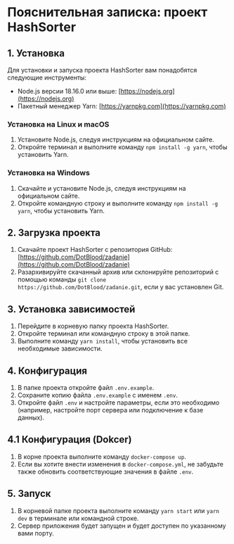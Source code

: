 # Пояснительная записка: проект HashSorter


## 1. Установка

Для установки и запуска проекта HashSorter вам понадобятся следующие инструменты:

- Node.js версии 18.16.0 или выше: [https://nodejs.org](https://nodejs.org)
- Пакетный менеджер Yarn: [https://yarnpkg.com](https://yarnpkg.com)

### Установка на Linux и macOS

1. Установите Node.js, следуя инструкциям на официальном сайте.
2. Откройте терминал и выполните команду `npm install -g yarn`, чтобы установить Yarn.

### Установка на Windows

1. Скачайте и установите Node.js, следуя инструкциям на официальном сайте.
2. Откройте командную строку и выполните команду `npm install -g yarn`, чтобы установить Yarn.

## 2. Загрузка проекта

1. Скачайте проект HashSorter с репозитория GitHub: [https://github.com/DotBlood/zadanie](https://github.com/DotBlood/zadanie)
2. Разархивируйте скачанный архив или склонируйте репозиторий с помощью команды `git clone https://github.com/DotBlood/zadanie.git`, если у вас установлен Git.

## 3. Установка зависимостей

1. Перейдите в корневую папку проекта HashSorter.
2. Откройте терминал или командную строку в этой папке.
3. Выполните команду `yarn install`, чтобы установить все необходимые зависимости.

## 4. Конфигурация

1. В папке проекта откройте файл `.env.example`.
2. Сохраните копию файла `.env.example` с именем `.env`.
3. Откройте файл `.env` и настройте параметры, если это необходимо (например, настройте порт сервера или подключение к базе данных).

## 4.1 Конфигурация (Dokcer)

1. В корне проекта выполните команду `docker-compose up`.
2. Если вы хотите внести изменения в `docker-compose.yml`, не забудьте также обновить соответствующие значения в файле `.env`.

## 5. Запуск

1. В корневой папке проекта выполните команду `yarn start` или `yarn dev` в терминале или командной строке.
2. Сервер приложения будет запущен и будет доступен по указанному вами порту.
